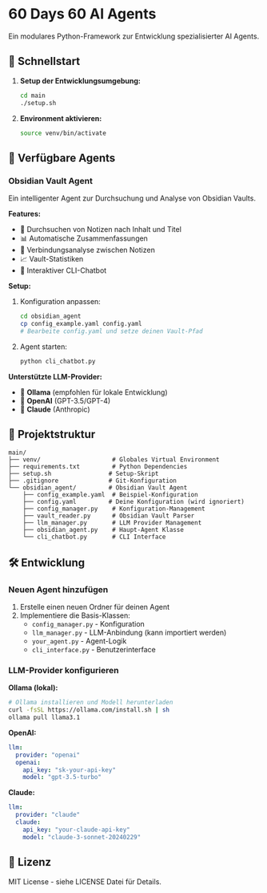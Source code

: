 # 60 Days 60 AI Agents

Ein modulares Python-Framework zur Entwicklung spezialisierter AI Agents.

## 🚀 Schnellstart

1. **Setup der Entwicklungsumgebung:**
   ```bash
   cd main
   ./setup.sh
   ```

2. **Environment aktivieren:**
   ```bash
   source venv/bin/activate
   ```

## 🤖 Verfügbare Agents

### Obsidian Vault Agent
Ein intelligenter Agent zur Durchsuchung und Analyse von Obsidian Vaults.

**Features:**
- 📖 Durchsuchen von Notizen nach Inhalt und Titel
- 📊 Automatische Zusammenfassungen
- 🔗 Verbindungsanalyse zwischen Notizen
- 📈 Vault-Statistiken
- 💬 Interaktiver CLI-Chatbot

**Setup:**
1. Konfiguration anpassen:
   ```bash
   cd obsidian_agent
   cp config_example.yaml config.yaml
   # Bearbeite config.yaml und setze deinen Vault-Pfad
   ```

2. Agent starten:
   ```bash
   python cli_chatbot.py
   ```

**Unterstützte LLM-Provider:**
- 🦙 **Ollama** (empfohlen für lokale Entwicklung)
- 🤖 **OpenAI** (GPT-3.5/GPT-4)
- 🧠 **Claude** (Anthropic)

## 📁 Projektstruktur

```
main/
├── venv/                    # Globales Virtual Environment
├── requirements.txt         # Python Dependencies
├── setup.sh                # Setup-Skript
├── .gitignore              # Git-Konfiguration
└── obsidian_agent/         # Obsidian Vault Agent
    ├── config_example.yaml  # Beispiel-Konfiguration
    ├── config.yaml         # Deine Konfiguration (wird ignoriert)
    ├── config_manager.py    # Konfiguration-Management
    ├── vault_reader.py      # Obsidian Vault Parser
    ├── llm_manager.py       # LLM Provider Management
    ├── obsidian_agent.py    # Haupt-Agent Klasse
    └── cli_chatbot.py       # CLI Interface
```

## 🛠 Entwicklung

### Neuen Agent hinzufügen

1. Erstelle einen neuen Ordner für deinen Agent
2. Implementiere die Basis-Klassen:
   - `config_manager.py` - Konfiguration
   - `llm_manager.py` - LLM-Anbindung (kann importiert werden)
   - `your_agent.py` - Agent-Logik
   - `cli_interface.py` - Benutzerinterface

### LLM-Provider konfigurieren

**Ollama (lokal):**
```bash
# Ollama installieren und Modell herunterladen
curl -fsSL https://ollama.com/install.sh | sh
ollama pull llama3.1
```

**OpenAI:**
```yaml
llm:
  provider: "openai"
  openai:
    api_key: "sk-your-api-key"
    model: "gpt-3.5-turbo"
```

**Claude:**
```yaml
llm:
  provider: "claude"
  claude:
    api_key: "your-claude-api-key"
    model: "claude-3-sonnet-20240229"
```

## 📝 Lizenz

MIT License - siehe LICENSE Datei für Details.
